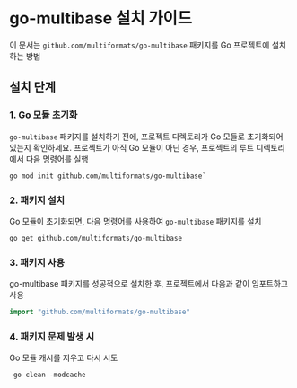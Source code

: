 # go-multibase 설치 가이드

이 문서는 `github.com/multiformats/go-multibase` 패키지를 Go 프로젝트에 설치하는 방법

## 설치 단계

### 1. Go 모듈 초기화

`go-multibase` 패키지를 설치하기 전에, 프로젝트 디렉토리가 Go 모듈로 초기화되어 있는지 확인하세요. 프로젝트가 아직 Go 모듈이 아닌 경우, 프로젝트의 루트 디렉토리에서 다음 명령어를 실행

```shell
go mod init github.com/multiformats/go-multibase`
```
### 2. 패키지 설치

Go 모듈이 초기화되면, 다음 명령어를 사용하여 `go-multibase` 패키지를 설치

```shell
go get github.com/multiformats/go-multibase
```

### 3. 패키지 사용

go-multibase 패키지를 성공적으로 설치한 후, 프로젝트에서 다음과 같이 임포트하고 사용

```go
import "github.com/multiformats/go-multibase"
```

### 4. 패키지 문제 발생 시

 Go 모듈 캐시를 지우고 다시 시도

```shell
 go clean -modcache
```